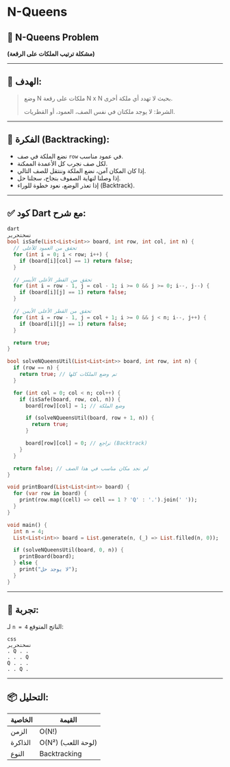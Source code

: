 # N-Queens

## 👑 N-Queens Problem

**(مشكلة ترتيب الملكات على الرقعة)**

---

## 🎯 الهدف:

> وضع N ملكات على رقعة N x N بحيث لا تهدد أي ملكة أخرى.
> 
> 
> الشرط: لا يوجد ملكتان في نفس الصف، العمود، أو القطريات.
> 

---

## 🧠 الفكرة (Backtracking):

- نضع الملكة في صف `row` في عمود مناسب.
- لكل صف نجرب كل الأعمدة الممكنة.
- إذا كان المكان آمن، نضع الملكة وننتقل للصف التالي.
- إذا وصلنا لنهاية الصفوف بنجاح، سجلنا حل.
- إذا تعذر الوضع، نعود خطوة للوراء (Backtrack).

---

## ✅ كود Dart مع شرح:

```dart
dart
نسختحرير
bool isSafe(List<List<int>> board, int row, int col, int n) {
  // تحقق من العمود للأعلى
  for (int i = 0; i < row; i++) {
    if (board[i][col] == 1) return false;
  }

  // تحقق من القطر الأعلى الأيسر
  for (int i = row - 1, j = col - 1; i >= 0 && j >= 0; i--, j--) {
    if (board[i][j] == 1) return false;
  }

  // تحقق من القطر الأعلى الأيمن
  for (int i = row - 1, j = col + 1; i >= 0 && j < n; i--, j++) {
    if (board[i][j] == 1) return false;
  }

  return true;
}

bool solveNQueensUtil(List<List<int>> board, int row, int n) {
  if (row == n) {
    return true; // تم وضع الملكات كلها
  }

  for (int col = 0; col < n; col++) {
    if (isSafe(board, row, col, n)) {
      board[row][col] = 1; // وضع الملكة

      if (solveNQueensUtil(board, row + 1, n)) {
        return true;
      }

      board[row][col] = 0; // تراجع (Backtrack)
    }
  }

  return false; // لم نجد مكان مناسب في هذا الصف
}

void printBoard(List<List<int>> board) {
  for (var row in board) {
    print(row.map((cell) => cell == 1 ? 'Q' : '.').join(' '));
  }
}

void main() {
  int n = 4;
  List<List<int>> board = List.generate(n, (_) => List.filled(n, 0));

  if (solveNQueensUtil(board, 0, n)) {
    printBoard(board);
  } else {
    print("لا يوجد حل");
  }
}

```

---

## 🧪 تجربة:

لـ `n = 4` الناتج المتوقع:

```
css
نسختحرير
. Q . .
. . . Q
Q . . .
. . Q .

```

---

## 📦 التحليل:

| الخاصية | القيمة |
| --- | --- |
| الزمن | O(N!) |
| الذاكرة | O(N²) (لوحة اللعب) |
| النوع | Backtracking |